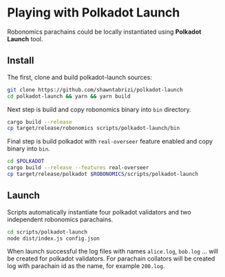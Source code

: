 Playing with Polkadot Launch 
============================

Robonomics parachains could be locally instantiated using **Polkadot Launch** tool.

Install
-------

The first, clone and build polkadot-launch sources:

```bash
git clone https://github.com/shawntabrizi/polkadot-launch
cd polkadot-launch && yarn && yarn build
```

Next step is build and copy robonomics binary into `bin` directory.

```bash
cargo build --release
cp target/release/robonomics scripts/polkadot-launch/bin
```

Final step is build polkadot with `real-overseer` feature enabled and copy binary into `bin`.

```bash
cd $POLKADOT
cargo build --release --features real-overseer
cp target/release/polkadot $ROBONOMICS/scripts/polkadot-launch
```

Launch
------

Scripts automatically instantiate four polkadot validators and two independent robonomics parachains.

```bash
cd scripts/polkadot-launch
node dist/index.js config.json
```

When launch successful the log files with names `alice.log`, `bob.log` ... will be created for polkadot validators.
For parachain collators will be created log with parachain id as the name, for example `200.log`.
